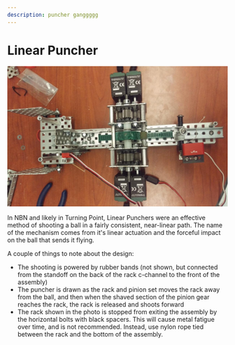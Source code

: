 ```yaml
---
description: puncher ganggggg
---
```


# Linear Puncher

![An example linear puncher](../../.gitbook/assets/PuncherFinal.png)

In NBN and likely in Turning Point, Linear Punchers were an effective method of shooting a ball in a fairly consistent, near-linear path. The name of the mechanism comes from it's linear actuation and the forceful impact on the ball that sends it flying.

A couple of things to note about the design:

- The shooting is powered by rubber bands (not shown, but connected from the standoff on the back of the rack c-channel to the front of the assembly)
- The puncher is drawn as the rack and pinion set moves the rack away from the ball, and then when the shaved section of the pinion gear reaches the rack, the rack is released and shoots forward
- The rack shown in the photo is stopped from exiting the assembly by the horizontal bolts with black spacers. This will cause metal fatigue over time, and is not recommended. Instead, use nylon rope tied between the rack and the bottom of the assembly. 
